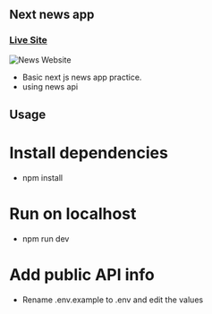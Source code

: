 ## Next news app

### [Live Site](https://news-site-one.vercel.app/)

![News Website](https://i.ibb.co/0D2776R/news.png)

- Basic next js news app practice.
- using news api

## Usage

# Install dependencies

- npm install

# Run on localhost

- npm run dev

# Add public API info

- Rename .env.example to .env and edit the values
